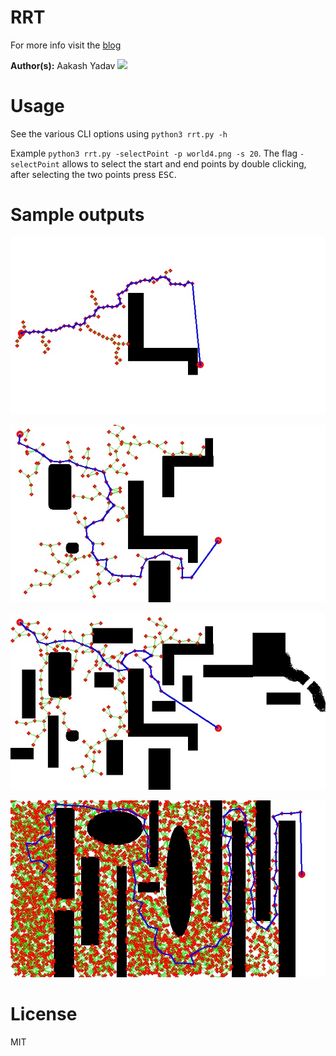 # RRT

For more info visit the [blog](https://nimrobotics.github.io/2019/12/23/rrt.html)

**Author(s):** Aakash Yadav
[![](https://img.shields.io/twitter/follow/nimrobotics.svg?style=social)](https://twitter.com/intent/follow?screen_name=nimrobotics)

# Usage 

See the various CLI options using `python3 rrt.py -h`

Example `python3 rrt.py -selectPoint -p world4.png -s 20`. The flag `-selectPoint` allows to select the start and end points by double clicking, after selecting the two points press <kbd>ESC</kbd>.

# Sample outputs

![RRT sample output 1](samples/out1.jpg)

![RRT sample output 2](samples/out2.jpg)

![RRT sample output 3](samples/out3.jpg)

![RRT sample output 4](samples/out4.jpg)

# License 

MIT